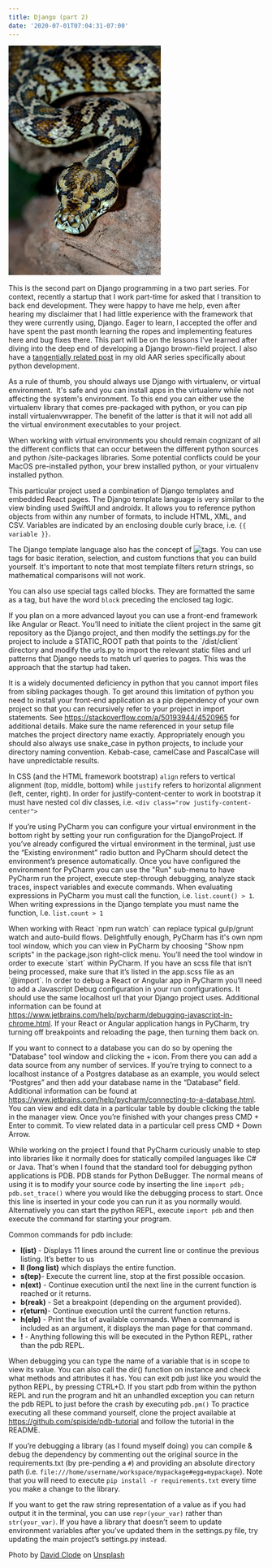 ```yaml
---
title: Django (part 2)
date: '2020-07-01T07:04:31-07:00'
---
```

![Python](/assets/python2.jpg)

This is the second part on Django programming in a two part series.  For context, recently a startup that I work part-time for asked that I transition to back end development.  They were happy to have me help, even after hearing my disclaimer that I had little experience with the framework that they were currently using, Django.  Eager to learn, I accepted the offer and have spent the past month learning the ropes and implementing features here and bug fixes there.  This part will be on the lessons I've learned after diving into the deep end of developing a Django brown-field project.  I also have a [tangentially related post](/post/aar-pt-2-python/) in my old AAR series specifically about python development.  

As a rule of thumb, you should always use Django with virtualenv, or virtual environment.  It's safe and you can install apps in the virtualenv while not affecting the system's environment.  To this end you can either use the virtualenv library that comes pre-packaged with python, or you can pip install virtualenvwrapper.  The benefit of the latter is that it will not add all the virtual environment executables to your project.

When working with virtual environments you should remain cognizant of all the different conflicts that can occur between the different python sources and python /site-packages libraries.  Some potential conflicts could be your MacOS pre-installed python, your brew installed python, or your virtualenv installed python.

This particular project used a combination of Django templates and embedded React pages.  The Django template language is very similar to the view binding used SwiftUI and androidx.  It allows you to reference python objects from within any number of formats, to include HTML, XML, and CSV.  Variables are indicated by an enclosing double curly brace, i.e. ```{{ variable }}```.  

The Django template language also has the concept of ![tags](https://docs.djangoproject.com/en/5.1/ref/templates/builtins/). You can use tags for basic iteration, selection, and custom functions that you can build yourself.  It's important to note that most template filters return strings, so mathematical comparisons will not work.

You can also use special tags called blocks.  They are formatted the same as a tag, but have the word `block` preceding the enclosed tag logic.

If you plan on a more advanced layout you can use a front-end framework like Angular or React. You’ll need to initiate the client project in the same git repository as the Django project, and then modify the settings.py for the project to include a STATIC_ROOT path that points to the \`/dist/client\` directory and modify the urls.py to import the relevant static files and url patterns that Django needs to match url queries to pages.  This was the approach that the startup had taken.  

It is a widely documented deficiency in python that you cannot import files from sibling packages though.  To get around this limitation of python you need to install your front-end application as a pip dependency of your own project so that you can recursively refer to your project in import statements.  See <https://stackoverflow.com/a/50193944/4520965> for additional details.  Make sure the name referenced in your setup file matches the project directory name exactly.  Appropriately enough you should also always use snake_case in python projects, to include your directory naming convention.  Kebab-case, camelCase and PascalCase will have unpredictable results.

In CSS (and the HTML framework bootstrap) `align` refers to vertical alignment (top, middle, bottom) while `justify` refers to horizontal alignment (left, center, right).  In order for justify-content-center to work in bootstrap it must have nested col div classes, i.e. `<div class="row justify-content-center">`

If you’re using PyCharm you  can configure your virtual environment in the bottom right by setting your run configuration for the DjangoProject. If you’ve already configured the virtual environment in the terminal, just use the “Existing environment” radio button and PyCharm should detect the environment’s presence automatically. Once you have configured the environment for PyCharm you can use the "Run" sub-menu to have PyCharm run the project, execute step-through debugging, analyze stack traces, inspect variables and execute commands.  When evaluating expressions in PyCharm you must call the function, i.e. `list.count() > 1`. When writing expressions in the Django template you must name the function, I.e.   `list.count > 1`

When working with React \`npm run watch\` can replace typical gulp/grunt watch and auto-build flows.  Delightfully enough, PyCharm has it's own npm tool window, which you can view in PyCharm by choosing "Show npm scripts" in the package.json right-click menu.  You’ll need the tool window in order to execute \`start\` within PyCharm.  If you have an scss file that isn’t being processed, make sure that it’s listed in the app.scss file as an \`@import\`.  In order to debug a React or Angular app in PyCharm you’ll need to add a Javascript Debug configuration in your run configurations.  It should use the same localhost url that your Django project uses.  Additional information can be found at   <https://www.jetbrains.com/help/pycharm/debugging-javascript-in-chrome.html>. If your React or Angular application hangs in PyCharm, try turning off breakpoints and reloading the page, then turning them back on.

If you want to connect to a database you can do so by opening the "Database" tool window and clicking the + icon.  From there you can add a data source from any number of services.  If you’re trying to connect to a localhost instance of a Postgres database as an example, you would select “Postgres” and then add your database name in the “Database” field.  Additional information can be found at <https://www.jetbrains.com/help/pycharm/connecting-to-a-database.html>. You can view and edit data in a particular table by double clicking the table in the manager view.  Once you’re finished with your changes press CMD + Enter to commit.  To view related data in a particular cell press CMD + Down Arrow.

While working on the project I found that PyCharm curiously unable to step into libraries like it normally does for statically compiled languages like C# or Java.  That's when I found that the standard tool for debugging python applications is PDB.  PDB stands for Python DeBugger. The normal means of using it is to modify your source code by inserting the line `import pdb; pdb.set_trace()` where you would like the debugging process to start.  Once this line is inserted in your code you can run it as you normally would.  Alternatively you can start the python REPL, execute `import pdb` and then execute the command for starting your program.

Common commands for pdb include:

* **l(ist)** - Displays 11 lines around the current line or continue the previous listing.  It’s better to us
* **ll (long list)** which displays the entire function.
* **s(tep)**- Execute the current line, stop at the first possible occasion.
* **n(ext)** - Continue execution until the next line in the current function is reached or it returns.
* **b(reak)** - Set a breakpoint (depending on the argument provided).
* **r(eturn)**- Continue execution until the current function returns.
* **h(elp)** - Print the list of available commands.  When a command is included as an argument, it displays the man page for that command.
* **!** - Anything following this will be executed in the Python REPL, rather than the pdb REPL.

When debugging you can type the name of a variable that is in scope to view its value.  You can also call the dir() function on instance and check what methods and attributes it has. You can exit pdb just like you would the python REPL, by pressing CTRL+D. If you start pdb from within the python REPL and run the program and hit an unhandled exception you can return the pdb REPL to just before the crash by executing `pdb.pm()` To practice executing all these command yourself, clone the project available at <https://github.com/spiside/pdb-tutorial> and follow the tutorial in the README.

If you’re debugging a library (as I found myself doing) you can compile & debug the dependency by commenting out the original source in the requirements.txt (by pre-pending a `#`) and providing an absolute directory path (i.e.  `file:///home/username/workspace/mypackage#egg=mypackage`).  Note that you will need to execute `pip install -r requirements.txt` every time you make a change to the library.

If you want to get the raw string representation of a value as if you had output it in the terminal, you can use `repr(your_var)` rather than `str(your_var)`.  If you have a library that doesn’t seem to update environment variables after you’ve updated them in the settings.py file, try updating the main project’s settings.py instead.

<span>Photo by <a href="https://unsplash.com/@davidclode?utm_source=unsplash&amp;utm_medium=referral&amp;utm_content=creditCopyText">David Clode</a> on <a href="/s/photos/python?utm_source=unsplash&amp;utm_medium=referral&amp;utm_content=creditCopyText">Unsplash</a></span>
